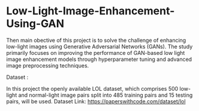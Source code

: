 # Low-Light-Image-Enhancement-Using-GAN

Then main obective of this project is to solve the challenge of enhancing low-light images using Generative Adversarial Networks (GANs). The study primarily focuses on improving the performance of GAN-based low light image enhancement models through hyperparameter tuning and advanced image preprocessing techniques.

Dataset : 

In this project the openly available LOL dataset, which comprises 500 low-light and normal-light image pairs split into 485 training pairs and 15 testing pairs, will be used. 
Dataset Link: https://paperswithcode.com/dataset/lol



